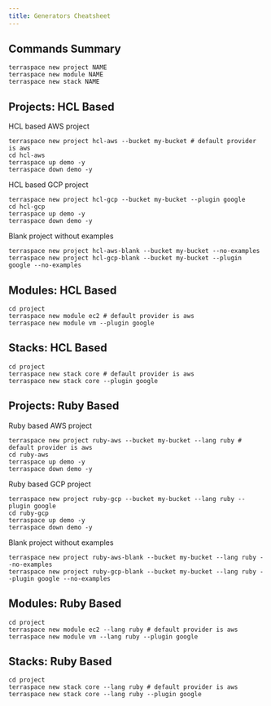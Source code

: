 ```yaml
---
title: Generators Cheatsheet
---
```


## Commands Summary

    terraspace new project NAME
    terraspace new module NAME
    terraspace new stack NAME

## Projects: HCL Based

HCL based AWS project

    terraspace new project hcl-aws --bucket my-bucket # default provider is aws
    cd hcl-aws
    terraspace up demo -y
    terraspace down demo -y

HCL based GCP project

    terraspace new project hcl-gcp --bucket my-bucket --plugin google
    cd hcl-gcp
    terraspace up demo -y
    terraspace down demo -y

Blank project without examples

    terraspace new project hcl-aws-blank --bucket my-bucket --no-examples
    terraspace new project hcl-gcp-blank --bucket my-bucket --plugin google --no-examples

## Modules: HCL Based

    cd project
    terraspace new module ec2 # default provider is aws
    terraspace new module vm --plugin google

## Stacks: HCL Based

    cd project
    terraspace new stack core # default provider is aws
    terraspace new stack core --plugin google

## Projects: Ruby Based

Ruby based AWS project

    terraspace new project ruby-aws --bucket my-bucket --lang ruby # default provider is aws
    cd ruby-aws
    terraspace up demo -y
    terraspace down demo -y

Ruby based GCP project


    terraspace new project ruby-gcp --bucket my-bucket --lang ruby --plugin google
    cd ruby-gcp
    terraspace up demo -y
    terraspace down demo -y

Blank project without examples

    terraspace new project ruby-aws-blank --bucket my-bucket --lang ruby --no-examples
    terraspace new project ruby-gcp-blank --bucket my-bucket --lang ruby --plugin google --no-examples

## Modules: Ruby Based

    cd project
    terraspace new module ec2 --lang ruby # default provider is aws
    terraspace new module vm --lang ruby --plugin google

## Stacks: Ruby Based

    cd project
    terraspace new stack core --lang ruby # default provider is aws
    terraspace new stack core --lang ruby --plugin google
